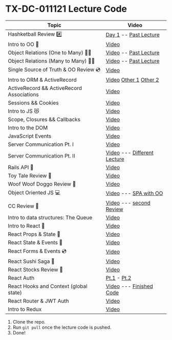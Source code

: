 # TX-DC-011121 Lecture Code

| Topic            | Video                |
| -----            | -----                |
| Hashketball Review #️⃣ | [Day 1](https://youtu.be/f5BO5HLEXqs) -- [Past Lecture](https://youtu.be/Ge8RJa3l32E)  |
| Intro to OO 🔸 | [Video](https://youtu.be/Y1tLv3JdqV4) |
| Object Relations (One to Many) ☝🏻 | [Video](https://youtu.be/NQLJpxQOtxE) -- [Past Lecture](https://www.youtube.com/watch?v=_Sji48pywrE&feature=youtu.be) |
| Object Relations (Many to Many) ✋🏻 | [Video](https://youtu.be/J99YaIgLsak) -- [Past Lecture](https://www.youtube.com/watch?v=7r5et9q2rnM&feature=youtu.be) |
| Single Source of Truth & OO Review 💿 | [Video](https://youtu.be/SCmcZUwc-Hg) |
| Intro to ORM & ActiveRecord | [Video](https://youtu.be/_p--cXuxXb4) [Other 1](https://www.youtube.com/watch?v=7RAQ58I19vE&feature=youtu.be) [Other 2](https://www.youtube.com/watch?v=bhFW9ryre6s&feature=youtu.be) |
| ActiveRecord && ActiveRecord Associations | [Video](https://youtu.be/FAmJXEGu0r4) |
| Sessions && Cookies | [Video](https://youtu.be/Ig3gRdUk7Dg) |
| Intro to JS 😻 | [Video](https://youtu.be/9tt7YlvXfO4) |
| Scope, Closures && Callbacks | [Video](https://youtu.be/K2ma4Zn6iig) |
| Intro to the DOM | [Video](https://youtu.be/UqQ_QY_XU0M)|
| JavaScript Events | [Video](https://youtu.be/IdREBmGrXTM)|
| Server Communication Pt. I | [Video](https://youtu.be/UDtzqf53ox0)|
| Server Communication Pt. II | [Video](https://youtu.be/-Rmm7_IO6Yw) --- [Different Lecture](https://www.youtube.com/watch?v=Sbc64E-yQyU&list=PLc6AmvC5Zybw7_TJTbOvZdhPpmP2MmVKy&index=33) |
| Rails API 🚊 | [Video](https://youtu.be/frc5Zvo9FGs) |
| Toy Tale Review 🧸|  [Video](https://youtu.be/KjoEXTNiu3g) |
| Woof Woof Doggo Review 🐶 |  [Video](https://youtu.be/4bpNt0Qnh6M) |
| Object Oriented JS 💻 |  [Video](https://youtu.be/9B-JZLmyqT8) --- [SPA with OO](https://www.youtube.com/watch?v=xCAtmGUrCK8)|
| CC Review 🐶 |  [Video](https://youtu.be/CPE7PpxpHrU) --- [second Review](https://youtu.be/QLJhL3FlHb8) |
| Intro to data structures: The Queue |  [Video](https://youtu.be/VoDZwt-Hni4) |
| Intro to React 👾 |  [Video](https://youtu.be/w9GD0UBFJYE) |
| React Props & State 🎉 |  [Video](https://youtu.be/ZNUb1Jev8YQ) |
| React State & Events 🎃 |  [Video](https://youtu.be/aCr54OQYN30) |
| React Forms & Events 💿 |  [Video](https://youtu.be/yiwUuFSKyhc) |
| React Sushi Saga 🍣 |  [Video](https://youtu.be/zdcrZyJeEYs) |
| React Stocks Review 💸 |  [Video](https://youtu.be/hwQgBAmEcvQ) |
| React Auth|  [Pt.1](https://www.youtube.com/watch?v=rs-9aKCj8fQ) - [Pt.2](https://www.youtube.com/watch?v=lkaGXo1wER0)|
| React Hooks and Context (global state)| [Video](https://youtu.be/JbWopBbLY2k) --- [Finished Code](https://github.com/adamwjo/react-context-api)|
| React Router & JWT Auth| [Video](https://youtu.be/zTClFMKkoB8)
| Intro to Redux | [Video](https://youtu.be/6Yp7En0V2gY)

1. Clone the repo.
2. Run `git pull` once the lecture code is pushed.
3. Done!
